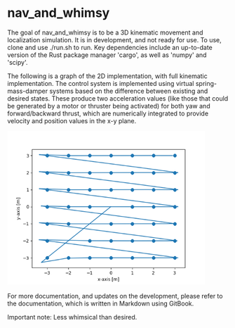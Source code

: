 # nav_and_whimsy

The goal of nav_and_whimsy is to be a 3D kinematic movement and localization simulation.
It is in development, and not ready for use. To use, clone and use ./run.sh to run.
Key dependencies include an up-to-date version of the Rust package manager 'cargo',
as well as 'numpy' and 'scipy'.

The following is a graph of the 2D implementation, with full kinematic implementation.
The control system is implemented using virtual spring-mass-damper systems based on the
difference between existing and desired states. These produce two acceleration values
(like those that could be generated by a motor or thruster being activated) for both yaw
and forward/backward thrust, which are numerically integrated to provide velocity and
position values in the x-y plane.

<img src="/documentation/images/20180614_2D_graph.png" width="450" height="350" />

For more documentation, and updates on the development, please refer to
the documentation, which is written in Markdown using GitBook.

Important note: Less whimsical than desired.
